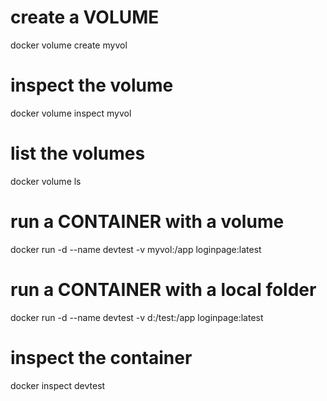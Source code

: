 # create a VOLUME
docker volume create myvol

# inspect the volume
docker volume inspect myvol

# list the volumes
docker volume ls

# run a CONTAINER with a volume
docker run -d --name devtest -v myvol:/app loginpage:latest

# run a CONTAINER with a local folder
docker run -d --name devtest -v d:/test:/app loginpage:latest

# inspect the container
docker inspect devtest